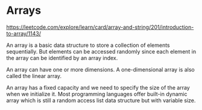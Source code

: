 # Arrays
https://leetcode.com/explore/learn/card/array-and-string/201/introduction-to-array/1143/

An array is a basic data structure to store a collection of elements sequentially. But elements can be accessed randomly since each element in the array can be identified by an array index.

An array can have one or more dimensions. A one-dimensional array is also called the linear array. 

An array has a fixed capacity and we need to specify the size of the array when we initialize it. Most programming languages offer built-in dynamic array which is still a random access list data structure but with variable size.